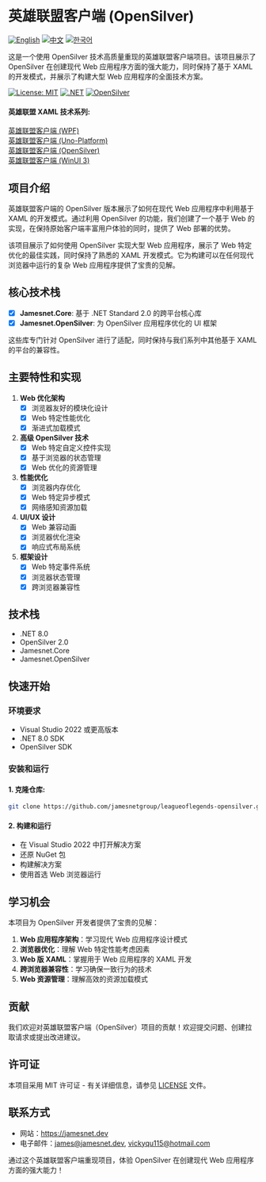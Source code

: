 # 英雄联盟客户端 (OpenSilver)

[![English](https://img.shields.io/badge/docs-English-blue.svg)](README.md) [![中文](https://img.shields.io/badge/docs-中文-red.svg)](README.zh-CN.md) [![한국어](https://img.shields.io/badge/docs-한국어-green.svg)](README.ko.md)

这是一个使用 OpenSilver 技术高质量重现的英雄联盟客户端项目。该项目展示了 OpenSilver 在创建现代 Web 应用程序方面的强大能力，同时保持了基于 XAML 的开发模式，并展示了构建大型 Web 应用程序的全面技术方案。

[![License: MIT](https://img.shields.io/badge/License-MIT-yellow.svg)](https://opensource.org/licenses/MIT)
[![.NET](https://img.shields.io/badge/.NET-8.0-blue.svg)](https://dotnet.microsoft.com/download)
[![OpenSilver](https://img.shields.io/badge/OpenSilver-2.0-purple.svg)](https://opensilver.net)

#### 英雄联盟 XAML 技术系列:
[英雄联盟客户端 (WPF)](https://github.com/jamesnetgroup/leagueoflegends-wpf)  
[英雄联盟客户端 (Uno-Platform)](https://github.com/jamesnetgroup/leagueoflegends-uno)  
[英雄联盟客户端 (OpenSilver)](https://github.com/jamesnetgroup/leagueoflegends-opensilver)  
[英雄联盟客户端 (WinUI 3)](https://github.com/jamesnetgroup/leagueoflegends-winui3)

## 项目介绍

英雄联盟客户端的 OpenSilver 版本展示了如何在现代 Web 应用程序中利用基于 XAML 的开发模式。通过利用 OpenSilver 的功能，我们创建了一个基于 Web 的实现，在保持原始客户端丰富用户体验的同时，提供了 Web 部署的优势。

该项目展示了如何使用 OpenSilver 实现大型 Web 应用程序，展示了 Web 特定优化的最佳实践，同时保持了熟悉的 XAML 开发模式。它为构建可以在任何现代浏览器中运行的复杂 Web 应用程序提供了宝贵的见解。

## 核心技术栈
- [x] **Jamesnet.Core**: 基于 .NET Standard 2.0 的跨平台核心库
- [x] **Jamesnet.OpenSilver**: 为 OpenSilver 应用程序优化的 UI 框架

这些库专门针对 OpenSilver 进行了适配，同时保持与我们系列中其他基于 XAML 的平台的兼容性。

## 主要特性和实现

1. **Web 优化架构**
   - [x] 浏览器友好的模块化设计
   - [x] Web 特定性能优化
   - [x] 渐进式加载模式

2. **高级 OpenSilver 技术**
   - [x] Web 特定自定义控件实现
   - [x] 基于浏览器的状态管理
   - [x] Web 优化的资源管理

3. **性能优化**
   - [x] 浏览器内存优化
   - [x] Web 特定异步模式
   - [x] 网络感知资源加载

4. **UI/UX 设计**
   - [x] Web 兼容动画
   - [x] 浏览器优化渲染
   - [x] 响应式布局系统

5. **框架设计**
   - [x] Web 特定事件系统
   - [x] 浏览器状态管理
   - [x] 跨浏览器兼容性

## 技术栈
- .NET 8.0
- OpenSilver 2.0
- Jamesnet.Core
- Jamesnet.OpenSilver

## 快速开始
### 环境要求
- Visual Studio 2022 或更高版本
- .NET 8.0 SDK
- OpenSilver SDK

### 安装和运行
#### 1. 克隆仓库:
```bash
git clone https://github.com/jamesnetgroup/leagueoflegends-opensilver.git
```

#### 2. 构建和运行
- 在 Visual Studio 2022 中打开解决方案
- 还原 NuGet 包
- 构建解决方案
- 使用首选 Web 浏览器运行

## 学习机会
本项目为 OpenSilver 开发者提供了宝贵的见解：
1. **Web 应用程序架构**：学习现代 Web 应用程序设计模式
2. **浏览器优化**：理解 Web 特定性能考虑因素
3. **Web 版 XAML**：掌握用于 Web 应用程序的 XAML 开发
4. **跨浏览器兼容性**：学习确保一致行为的技术
5. **Web 资源管理**：理解高效的资源加载模式

## 贡献
我们欢迎对英雄联盟客户端（OpenSilver）项目的贡献！欢迎提交问题、创建拉取请求或提出改进建议。

## 许可证
本项目采用 MIT 许可证 - 有关详细信息，请参见 [LICENSE](LICENSE) 文件。

## 联系方式
- 网站：https://jamesnet.dev
- 电子邮件：james@jamesnet.dev, vickyqu115@hotmail.com

通过这个英雄联盟客户端重现项目，体验 OpenSilver 在创建现代 Web 应用程序方面的强大能力！
